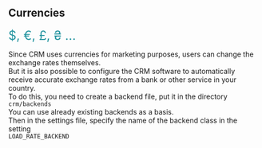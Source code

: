 ## Currencies

<span style="font-size: 25px; color: #23949f">$, €, £, ₴ ...</span>

Since CRM uses currencies for marketing purposes, users can change the exchange rates themselves.  
But it is also possible to configure the CRM software to automatically receive accurate exchange rates from a bank or other service in your country.  
To do this, you need to create a backend file, put it in the directory  
`crm/backends`  
You can use already existing backends as a basis.  
Then in the settings file, specify the name of the backend class in the setting  
`LOAD_RATE_BACKEND`
